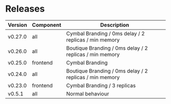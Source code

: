 # Releases

| Version | Component | Description |
| ------- | --------- | ----------- |
| v0.27.0 | all | Cymbal Branding / 0ms delay / 2 replicas / min memory||
| v0.26.0 | all | Boutique Branding / 0ms delay / 2 replicas / min memory||
| v0.25.0 | frontend | Cymbal Branding |
| v0.24.0 | all | Boutique Branding / 0ms delay / 2 replicas / min memory|
| v0.23.0 | frontend | Cymbal Branding / 3 replicas |
| v0.5.1  | all     | Normal behaviour |